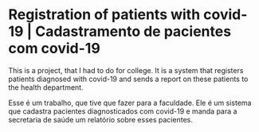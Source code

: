 # Registration of patients with covid-19 | Cadastramento de pacientes com covid-19
This is a project, that I had to do for college. It is a system that registers patients diagnosed with covid-19 and sends a report on these patients to the health department.

 Esse é um trabalho, que tive que fazer para a faculdade. Ele é um sistema que cadastra pacientes diagnosticados com covid-19 e manda para a secretaria de saúde um relatório sobre esses pacientes.
